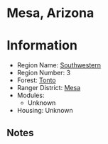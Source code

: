 
Mesa, Arizona
=============
  
# Information  
* Region Name: [Southwestern]()  
* Region Number: 3  
* Forest: [Tonto](https://www.fs.usda.gov/tonto/)  
* Ranger District: [Mesa]()  
* Modules:  
  - Unknown  
* Housing: Unknown  
  
## Notes

